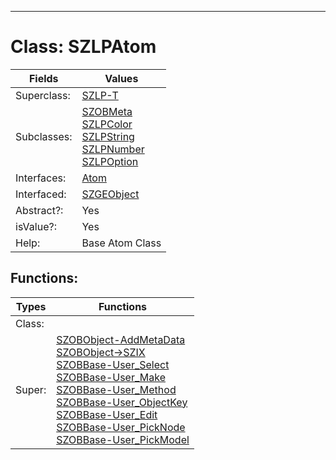 ---------

# Class:	SZLPAtom

| Fields | Values |
| --------- | --------- |
| Superclass: | [SZLP-T](SZLP-T.html) |
| Subclasses: | [SZOBMeta](SZOBMeta.html) <br> [SZLPColor](SZLPColor.html) <br> [SZLPString](SZLPString.html) <br> [SZLPNumber](SZLPNumber.html) <br> [SZLPOption](SZLPOption.html) |
| Interfaces: | [Atom](Atom.html) |
| Interfaced: | [SZGEObject](SZGEObject.html) |
| Abstract?: | Yes |
| isValue?: | Yes |
| Help: | Base Atom Class |


## Functions:

| Types | Functions |
| --------- | --------- |
| Class: |  |
| Super: | [SZOBObject-AddMetaData](SZOBObject.html) <br> [SZOBObject->SZIX](SZOBObject.html) <br> [SZOBBase-User_Select](SZOBBase.html) <br> [SZOBBase-User_Make](SZOBBase.html) <br> [SZOBBase-User_Method](SZOBBase.html) <br> [SZOBBase-User_ObjectKey](SZOBBase.html) <br> [SZOBBase-User_Edit](SZOBBase.html) <br> [SZOBBase-User_PickNode](SZOBBase.html) <br> [SZOBBase-User_PickModel](SZOBBase.html) |


